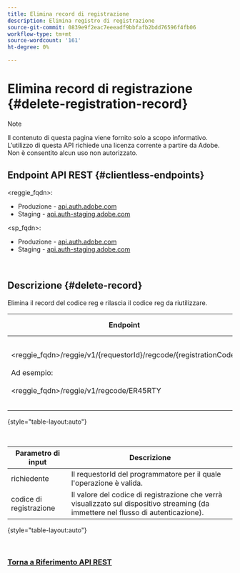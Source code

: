 ```yaml
---
title: Elimina record di registrazione
description: Elimina registro di registrazione
source-git-commit: 0839e9f2eac7eeeadf9bbfafb2bdd76596f4fb06
workflow-type: tm+mt
source-wordcount: '161'
ht-degree: 0%

---
```



# Elimina record di registrazione {#delete-registration-record}

>[!NOTE]
>
>Il contenuto di questa pagina viene fornito solo a scopo informativo. L’utilizzo di questa API richiede una licenza corrente a partire da Adobe. Non è consentito alcun uso non autorizzato.

## Endpoint API REST {#clientless-endpoints}

&lt;reggie_fqdn>:

* Produzione - [api.auth.adobe.com](http://api.auth.adobe.com/)
* Staging - [api.auth-staging.adobe.com](http://api.auth-staging.adobe.com/)

&lt;sp_fqdn>:

* Produzione - [api.auth.adobe.com](http://api.auth.adobe.com/)
* Staging - [api.auth-staging.adobe.com](http://api.auth-staging.adobe.com/)

</br>


## Descrizione {#delete-record}

Elimina il record del codice reg e rilascia il codice reg da riutilizzare. 

| Endpoint | Chiamato  </br>Da | Ingresso   </br>Parametri | HTTP  </br>Metodo | Risposta | HTTP  </br>Risposta |
| --- | --- | --- | --- | --- | --- |
| &lt;reggie_fqdn>/reggie/v1/{requestorId}/regcode/{registrationCode}</br></br>Ad esempio:</br></br>&lt;reggie_fqdn>/reggie/v1/regcode/ER45RTY | App in streaming</br></br>o</br></br>Servizio programmatore | 1. ID richiedente  </br>    (componente Percorso)</br>2.  Codice di registrazione  </br>    (componente Percorso) | DELETE | Nessuno | 204 |

{style=&quot;table-layout:auto&quot;}

</br>

| Parametro di input | Descrizione |
| --- | --- |
| richiedente | Il requestorId del programmatore per il quale l&#39;operazione è valida. |
| codice di registrazione | Il valore del codice di registrazione che verrà visualizzato sul dispositivo streaming (da immettere nel flusso di autenticazione). |

{style=&quot;table-layout:auto&quot;}

</br>

### [Torna a Riferimento API REST](http://tve.helpdocsonline.com/rest-api-reference)
